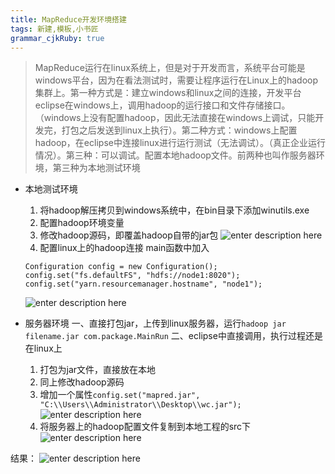 ```yaml
---
title: MapReduce开发环境搭建
tags: 新建,模板,小书匠
grammar_cjkRuby: true
---
```

>MapReduce运行在linux系统上，但是对于开发而言，系统平台可能是windows平台，因为在看法测试时，需要让程序运行在Linux上的hadoop集群上。第一种方式是：建立windows和linux之间的连接，开发平台eclipse在windows上，调用hadoop的运行接口和文件存储接口。（windows上没有配置hadoop，因此无法直接在windows上调试，只能开发完，打包之后发送到linux上执行）。第二种方式：windows上配置hadoop，在eclipse中连接linux进行运行测试（无法调试）。（真正企业运行情况）。第三种：可以调试。配置本地hadoop文件。前两种也叫作服务器环境，第三种为本地测试环境

* 本地测试环境
	1. 将hadoop解压拷贝到windows系统中，在bin目录下添加winutils.exe
	2. 配置hadoop环境变量
	3. 修改hadoop源码，即覆盖hadoop自带的jar包
	![enter description here][1]
	4. 配置linux上的hadoop连接
	main函数中加入
	``` stylus
	Configuration config = new Configuration();
	config.set("fs.defaultFS", "hdfs://node1:8020");
	config.set("yarn.resourcemanager.hostname", "node1");
	```
	![enter description here][2]
	
* 服务器环境
一、直接打包jar，上传到linux服务器，运行`hadoop jar filename.jar com.package.MainRun`
二、eclipse中直接调用，执行过程还是在linux上
	1. 打包为jar文件，直接放在本地
	2. 同上修改hadoop源码
	3. 增加一个属性`config.set("mapred.jar", "C:\\Users\\Administrator\\Desktop\\wc.jar");`
	![enter description here][3]
	4. 将服务器上的hadoop配置文件复制到本地工程的src下
	![enter description here][4]

结果：
![enter description here][5]


  [1]: http://osiy4s0ad.bkt.clouddn.com/soundblog/1525258516410.jpg
  [2]: http://osiy4s0ad.bkt.clouddn.com/soundblog/1525259125868.jpg
  [3]: http://osiy4s0ad.bkt.clouddn.com/soundblog/1525259385008.jpg
  [4]: http://osiy4s0ad.bkt.clouddn.com/soundblog/1525259322734.jpg
  [5]: http://osiy4s0ad.bkt.clouddn.com/soundblog/1525259428849.jpg
